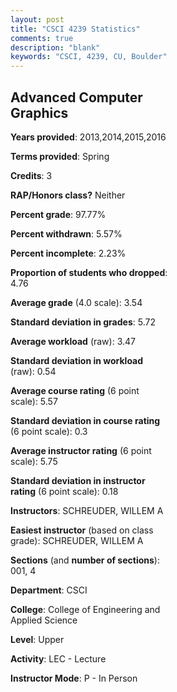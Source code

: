 ```yaml
---
layout: post
title: "CSCI 4239 Statistics"
comments: true
description: "blank"
keywords: "CSCI, 4239, CU, Boulder"
--- 
```

<head>
<script src="https://ajax.googleapis.com/ajax/libs/jquery/2.1.3/jquery.min.js"></script>
<script src="https://dl.dropboxusercontent.com/s/pc42nxpaw1ea4o9/highcharts.js?dl=0"></script>
<!-- <script src="../assets/js/highcharts.js"></script> -->
<style type="text/css">@font-face {
	font-family: "Bebas Neue";
	src: url(https://www.filehosting.org/file/details/544349/BebasNeue%20Regular.otf) format("opentype");
	}
	h1.Bebas { 
		font-family: "Bebas Neue", Verdana, Tahoma;
	}
</style>
</head>
<body>
	<div id="container" style="float: right; width: 45%; height: 88%; margin-left: 2.5%; margin-right: 2.5%;"></div>
	<script language="JavaScript">
		$(document).ready(function() {
		var chart = {type: 'column'};
		var title = {text: 'Grade Distribution'};
		var xAxis = {categories: ['A','B','C','D','F'],crosshair: true};
		var yAxis = {min: 0,title: {text: 'Percentage'}};
		var tooltip = {headerFormat: '<center><b><span style="font-size:20px">{point.key}</span></b></center>',
		               pointFormat: '<td style="padding:0"><b>{point.y:.1f}%</b></td>',
		               footerFormat: '</table>',shared: true,useHTML: true};
		var plotOptions = {column: {pointPadding: 0.0,borderWidth: 0}};  
		var credits = {enabled: false};var series= [{name: 'Percent',data: [76.29,15.46,3.09,0.0,5.15,]}];
		var json = {};
		json.chart = chart;
		json.title = title;
		json.tooltip = tooltip;
		json.xAxis = xAxis;
		json.yAxis = yAxis;  
		json.series = series;
		json.plotOptions = plotOptions;  
		json.credits = credits;
		$('#container').highcharts(json);
	});
	</script>
</body>
			   
## Advanced Computer Graphics

**Years provided**: 2013,2014,2015,2016

**Terms provided**: Spring

**Credits**: 3

**RAP/Honors class?** Neither

**Percent grade**: 97.77%

**Percent withdrawn**: 5.57%

**Percent incomplete**: 2.23%

**Proportion of students who dropped**: 4.76

**Average grade** (4.0 scale): 3.54

**Standard deviation in grades**: 5.72

**Average workload** (raw): 3.47

**Standard deviation in workload** (raw): 0.54

**Average course rating** (6 point scale): 5.57

**Standard deviation in course rating** (6 point scale): 0.3

**Average instructor rating** (6 point scale): 5.75

**Standard deviation in instructor rating** (6 point scale): 0.18

**Instructors**: SCHREUDER, WILLEM A

**Easiest instructor** (based on class grade): SCHREUDER, WILLEM A

**Sections** (and **number of sections**): 001, 4

**Department**: CSCI

**College**: College of Engineering and Applied Science

**Level**: Upper

**Activity**: LEC - Lecture

**Instructor Mode**: P  - In Person
